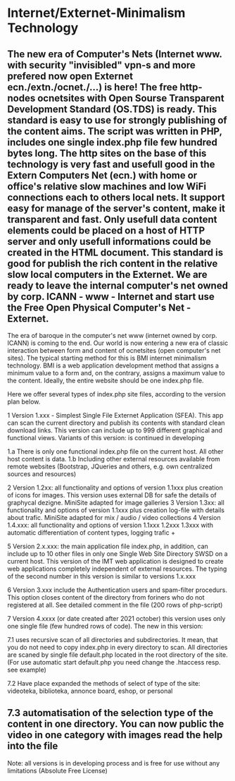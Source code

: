 # Internet/Externet-Minimalism Technology
The new era of Computer's Nets (Internet www. with security "invisibled" vpn-s and more prefered now open Externet ecn./extn./ocnet./...) is here! The free http-nodes ocnetsites with Open Sourse Transparent Development Standard (OS.TDS) is ready. This standard is easy to use for strongly publishing of the content aims. The script was written in PHP, includes one single index.php file few hundred bytes long. The http sites on the base of this technology is very fast and usefull good in the Extern Computers Net (ecn.) with home or office's relative slow machines and low WiFi connections each to others local nets. It support easy for manage of the  server's content, make it transparent and fast. Only usefull data content elements could be placed on a host of HTTP server and only usefull informations could be created in the HTML document. 
This standard is good for publish the rich content in the relative slow local computers in the Externet. We are ready to leave the internal computer's net owned by corp. ICANN  - www - Internet and start use the Free Open Physical Computer's Net - Externet. 
----------------------------------------------
The era of baroque in the computer's net www (internet owned by corp. ICANN) is coming to the end. Our world is now entering a new era of classic interaction between form and content of ocnetsites (open computer's net sites).
The typical starting method for this is BMI internet minimalism technology. BMI is a web application development method that assigns a minimum value to a form and, on the contrary, assigns a maximum value to the content. Ideally, the entire website should be one index.php file.
>>>>>>>>>>>>>>>>>>>>>>>>>>>>>>>>>>>>>>>>>>>>>>>>>>>>>>>>>>>>>>>>>>>>>
Here we offer several types of index.php site files, according to the version plan below.

1 Version 1.xxx - Simplest Single File Externet Application (SFEA). This app can scan the current directory and publish its contents with standard clean download links. This version can include up to 999 different graphical and functional views. Variants of this version: is continued in developing

1.a There is only one functional index.php file on the current host. All other host content is data. 
1.b Including other external resources available from remote websites (Bootstrap, JQueries and others, e.g. own centralized sources and resources)

2 Version 1.2xx: all functionality and options of version 1.1xxx plus creation of icons for images. This version uses external DB for safe the details of graphycal dezigne. MiniSite adapted for image galleries
3 Version 1.3xx: all functionality and options of version 1.1xxx plus creation log-file with details about trafic. MiniSite adapted for mix / audio / video collections
4 Version 1.4.xxx: all functionality and options of version 1.1xxx 1.2xxx 1.3xxx with automatic differentiation of content types, logging trafic +

5 Version 2.x.xxx: the main application file index.php, in addition, can include up to 10 other files in only one Single Web Site Directory SWSD on a current host. This version of the IMT web application is designed to create web applications completely independent of external resources. 
The typing of the second number in this version is similar to versions 1.x.xxx


6 Version 3.xxx include the Authentication users and spam-filter procedurs. This option  closes content of the directory from foriners who do not registered at all. See detailed comment in the file (200 rows of php-script)     


7 Version 4.xxxx (or date created after 2021 october) this version uses only one single file (few hundred rows of code).
The new in this version:

7.1 uses recursive scan of all directories and subdirectories. It mean, that you do not need to copy index.php in every directory to scan. All directories are scaned by single file default.php located in the root directory of the site. (For use automatic start default.php you need change the .htaccess resp. see example)

7.2 Have place expanded the methods of select of type of the site: videoteka, biblioteka, annonce board, eshop, or personal

7.3 automatisation of the selection type of the content in one directory. You can now public the video in one category with images
 read the help into the file
---------------------------
Note: all versions is in developing process and is free for use without any limitations (Absolute Free License)

